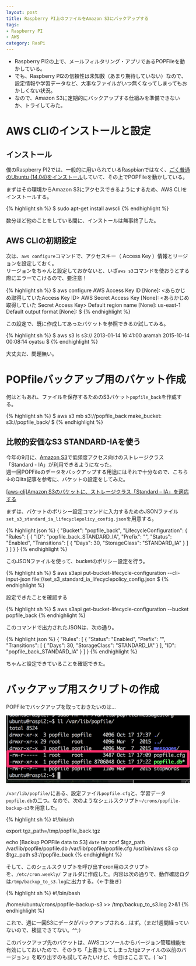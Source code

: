 ```yaml
---
layout: post
title: Raspberry PI上のファイルをAmazon S3にバックアップする
tags:
- Raspberry PI
- AWS
category: RasPi
---
```


- Raspberry PI2の上で、メールフィルタリング・アプリであるPOPFileを動かしている。
- でも、Raspberry PI2の信頼性は未知数（あまり期待していない）なので、設定情報や学習データなど、大事なファイルがいつ無くなってしまってもおかしくない状況。
- なので、Amazon S3に定期的にバックアップする仕組みを準備できないか、トライしてみた。

# AWS CLIのインストールと設定

## インストール

僕のRaspberry PI2では、一般的に用いられているRaspbianではなく、[ごく普通のUbuntu (14.04)をインストール](/2015/03/05/install_Ubuntu_to_SD/)していて、その上でPOPFileを動かしている。

まずはその環境からAmazon S3にアクセスできるようにするため、AWS CLIをインストールする。

{% highlight sh %}
$ sudo apt-get install awscli
{% endhighlight %}

数分ほど他のことをしている間に、インストールは無事終了した。

## AWS CLIの初期設定

次は、`aws configure`コマンドで、アクセスキー（ Access Key ）情報とリージョンを設定しておく。<br />
リージョンをちゃんと設定しておかないと、いざ`aws s3`コマンドを使おうとする際にエラーでこけるので、要注意！

{% highlight sh %}
$ aws configure
AWS Access Key ID [None]: <あらかじめ取得していたAccess Key ID>
AWS Secret Access Key [None]: <あらかじめ取得していた Secret Access Key>
Default region name [None]: us-east-1
Default output format [None]:
$
{% endhighlight %}

この設定で、既に作成してあったバケットを参照できるか試してみる。

{% highlight sh %}
$ aws s3 ls s3://
2013-01-14 16:41:00 aramah
2015-10-14 00:08:14 oyatsu
$
{% endhighlight %}

大丈夫だ、問題無い。

# POPfileバックアップ用のバケット作成

何はともあれ、ファイルを保存するためのS3バケット`popfile_back`を作成する。

{% highlight sh %}
$ aws s3 mb s3://popfile_back
make_bucket: s3://popfile_back/
$
{% endhighlight %}

## 比較的安価なS3 STANDARD-IAを使う

今年の9月に、[Amazon S3](https://aws.amazon.com/jp/s3/storage-classes/)で低頻度アクセス向けのストレージクラス「Standard - IA」が利用できるようになった。<br>
週一回POPFileのデータをバックアップする用途にはそれで十分なので、こちら↓のQiita記事を参考に、バケットの設定をしてみた。

[[aws-cli]Amazon S3のバケットに、ストレージクラス「Standard – IA」を適応する](http://qiita.com/takachan/items/a47dac5c98e1f3bac350)

まずは、バケットのポリシー設定コマンドに入力するためのJSONファイル `set_s3_standard_ia_lifecyclepolicy_config.json`を用意する。

{% highlight json %}
{
    "Bucket": "popfile_back", 
    "LifecycleConfiguration": {
        "Rules": [
            {
                "ID": "popfile_back_STANDARD_IA", 
                "Prefix": "", 
                "Status": "Enabled", 
                "Transitions": [
                    {
                        "Days": 30, 
                        "StorageClass": "STANDARD_IA"
                    }
                ]
            }
        ]
    }
}
{% endhighlight %}

このJSONファイルを使って、bucketのポリシー設定を行う。

{% highlight sh %}
$ aws s3api put-bucket-lifecycle-configuration --cli-input-json file://set_s3_standard_ia_lifecyclepolicy_config.json
$
{% endhighlight %}

設定できたことを確認する

{% highlight sh %}
$ aws s3api get-bucket-lifecycle-configuration --bucket popfile_back
{% endhighlight %}

このコマンドで出力されたJSONは、次の通り。

{% highlight json %}
{
    "Rules": [
        {
            "Status": "Enabled",
            "Prefix": "",
            "Transitions": [
                {
                    "Days": 30,
                    "StorageClass": "STANDARD_IA"
                }
            ],
            "ID": "popfile_back_STANDARD_IA"
        }
    ]
}
{% endhighlight %}

ちゃんと設定できていることを確認できた。


# バックアップ用スクリプトの作成

POPFileでバックアップを取っておきたいのは…

[![/var/lib/popfileの中身][1]][1]

  [1]: /images/popfile_files_to_backup.png

`/var/lib/popfile/`にある、設定ファイル`popfile.cfg`と、学習データ`popfile.db`の二つ。なので、次のようなシェルスクリプト`~/crons/popfile-backup-s3`を用意した。

{% highlight sh %}
#!/bin/sh

export tgz_path=/tmp/popfile_back.tgz

echo [Backup POPFile data to S3] `date`
tar zcvf $tgz_path /var/lib/popfile/popfile.db /var/lib/popfile/popfile.cfg
/usr/bin/aws s3 cp $tgz_path s3://popfile_back
{% endhighlight %}

そして、このシェルスクリプトを呼び出すcron用のスクリプトを、`/etc/cron.weekly/`
フォルダに作成した。内容は次の通りで、動作確認ログは`/tmp/backup_to_s3.log`に出力する。（←手抜き）

{% highlight sh %}
#!/bin/bash

/home/ubuntu/crons/popfile-backup-s3 >> /tmp/backup_to_s3.log 2>&1
{% endhighlight %}

これで、週に一回S3にデータがバックアップされる…はず。（まだ1週間経っていないので、検証できてない。^^;）

このバックアップ先のバケットは、AWSコンソールからバージョン管理機能を有効にしておいたので、そのうち「上書きしてしまったtgzファイルの以前のバージョン」を取り出すのも試してみたいけど、今日はここまで。( ˘ω˘)